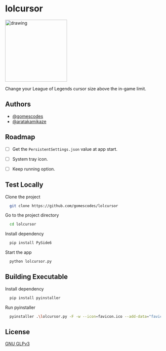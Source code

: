 # lolcursor

<img src="https://raw.githubusercontent.com/gomescodes/lolcursor/main/favicon.ico" alt="drawing" width="200" />

Change your League of Legends cursor size above the in-game limit.


## Authors

- [@gomescodes](https://www.github.com/gomescodes)
- [@aratakamikaze](https://www.github.com/aratakamikaze)
## Roadmap

- [ ] Get the `PersistentSettings.json` value at app start.

- [ ] System tray icon.

- [ ] Keep running option.


## Test Locally

Clone the project

```bash
  git clone https://github.com/gomescodes/lolcursor
```

Go to the project directory

```bash
  cd lolcursor
```

Install dependency

```bash
  pip install PySide6
```

Start the app

```bash
  python lolcursor.py
```


## Building Executable

Install dependency

```bash
  pip install pyinstaller
```

Run pyinstaller

```bash
  pyinstaller .\lolcursor.py -F -w --icon=favicon.ico --add-data="favicon.ico;."
```


## License

[GNU GLPv3](https://choosealicense.com/licenses/gpl-3.0/)


